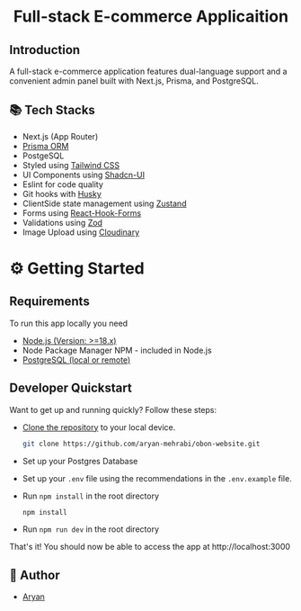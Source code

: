 <h1 align="center">Full-stack E-commerce Applicaition</h1>

## Introduction

A full-stack e-commerce application features dual-language support and a convenient admin panel built with Next.js, Prisma, and PostgreSQL.

## 📚 Tech Stacks

- Next.js (App Router)
- [Prisma ORM](https://www.prisma.io/)
- PostgeSQL
- Styled using [Tailwind CSS](https://tailwindcss.com/)
- UI Components using [Shadcn-UI](https://ui.shadcn.com/)
- Eslint for code quality
- Git hooks with [Husky](https://github.com/typicode/husky)
- ClientSide state management using [Zustand](https://github.com/pmndrs/zustand)
- Forms using [React-Hook-Forms](https://react-hook-form.com/)
- Validations using [Zod](https://zod.dev/)
- Image Upload using [Cloudinary](https://cloudinary.com/)

# ⚙️ Getting Started

## Requirements

To run this app locally you need

- [Node.js (Version: >=18.x)](https://nodejs.org/en/download/)
- Node Package Manager NPM - included in Node.js
- [PostgreSQL (local or remote)](https://www.postgresql.org/download/)

## Developer Quickstart

Want to get up and running quickly? Follow these steps:

- [Clone the repository](https://help.github.com/articles/cloning-a-repository/) to your local device.

  ```sh
  git clone https://github.com/aryan-mehrabi/obon-website.git
  ```

- Set up your Postgres Database
- Set up your `.env` file using the recommendations in the `.env.example` file.
- Run `npm install` in the root directory
  ```sh
  npm install
  ```
- Run `npm run dev` in the root directory

That's it! You should now be able to access the app at http://localhost:3000

## 🙇 Author

- [Aryan](https://www.linkedin.com/in/aryan-mehrabi/)
